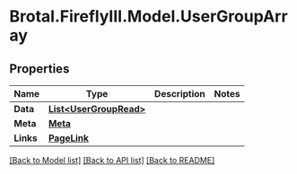 # Brotal.FireflyIII.Model.UserGroupArray

## Properties

Name | Type | Description | Notes
------------ | ------------- | ------------- | -------------
**Data** | [**List&lt;UserGroupRead&gt;**](UserGroupRead.md) |  | 
**Meta** | [**Meta**](Meta.md) |  | 
**Links** | [**PageLink**](PageLink.md) |  | 

[[Back to Model list]](../../README.md#documentation-for-models) [[Back to API list]](../../README.md#documentation-for-api-endpoints) [[Back to README]](../../README.md)

